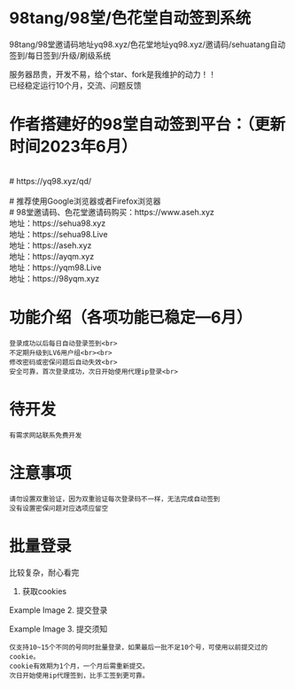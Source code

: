 # 98tang/98堂/色花堂自动签到系统

98tang/98堂邀请码地址yq98.xyz/色花堂地址yq98.xyz/邀请码/sehuatang自动签到/每日签到/升级/刷级系统 <br>

服务器昂贵，开发不易，给个star、fork是我维护的动力！！<br>
已经稳定运行10个月，交流、问题反馈<br>
# 作者搭建好的98堂自动签到平台：（更新时间2023年6月）<br>
<br>
# https://yq98.xyz/qd/<br>
<br>
# 推荐使用Google浏览器或者Firefox浏览器<br>
# 98堂邀请码、色花堂邀请码购买：https://www.aseh.xyz<br>
地址：https://sehua98.xyz<br>
地址：https://sehua98.Live<br>
地址：https://aseh.xyz<br>
地址：https://ayqm.xyz<br>
地址：https://yqm98.Live <br>
地址：https://98yqm.xyz<br>

# 功能介绍（各项功能已稳定—6月）<br>
    登录成功以后每日自动登录签到<br>
    不定期升级到LV6用户组<br><br>
    修改密码或密保问题后自动失效<br>
    安全可靠，首次登录成功，次日开始使用代理ip登录<br>

# 待开发<br>

    有需求网站联系免费开发

# 注意事项

    请勿设置双重验证，因为双重验证每次登录码不一样，无法完成自动签到
    没有设置密保问题对应选项应留空

# 批量登录

比较复杂，耐心看完
1. 获取cookies

Example Image
2. 提交登录

Example Image
3. 提交须知

    仅支持10~15个不同的号同时批量登录，如果最后一批不足10个号，可使用以前提交过的cookie。
    cookie有效期为1个月，一个月后需重新提交。
    次日开始使用ip代理签到，比手工签到更可靠。
